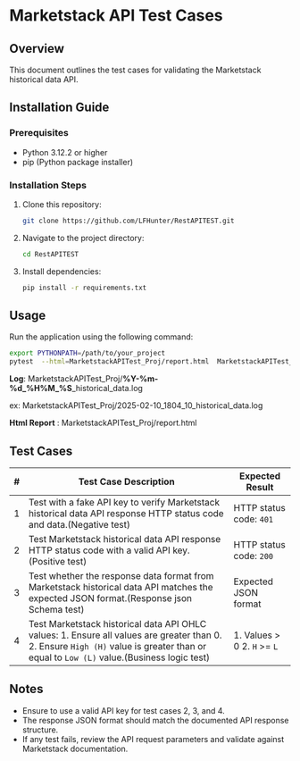 # Marketstack API Test Cases

## Overview
This document outlines the test cases for validating the Marketstack historical data API.


## Installation Guide

### Prerequisites

- Python 3.12.2 or higher
- pip (Python package installer)

### Installation Steps

1. Clone this repository:

   ```bash
   git clone https://github.com/LFHunter/RestAPITEST.git
   ```

2. Navigate to the project directory:

   ```bash
   cd RestAPITEST
   ```

3. Install dependencies:

   ```bash
   pip install -r requirements.txt
   ```

## Usage

Run the application using the following command:

```bash
export PYTHONPATH=/path/to/your_project
pytest  --html=MarketstackAPITest_Proj/report.html  MarketstackAPITest_Proj/Testcases/test_historical_api.py
```
**Log**: MarketstackAPITest_Proj/**%Y-%m-%d_%H%M_%S**_historical_data.log  
  
ex: MarketstackAPITest_Proj/2025-02-10_1804_10_historical_data.log

**Html Report** : MarketstackAPITest_Proj/report.html

## Test Cases

| #  | Test Case Description | Expected Result |
|----|------------------------|----------------|
| 1  | Test with a fake API key to verify Marketstack historical data API response HTTP status code and data.(Negative test) | HTTP status code: `401` |
| 2  | Test Marketstack historical data API response HTTP status code with a valid API key.(Positive test) | HTTP status code: `200` |
| 3  | Test whether the response data format from Marketstack historical data API matches the expected JSON format.(Response json Schema test) | Expected JSON format |
| 4  | Test Marketstack historical data API OHLC values: 1. Ensure all values are greater than 0. 2. Ensure `High (H)` value is greater than or equal to `Low (L)` value.(Business logic test) | 1. Values > 0  2. `H` >= `L` |

## Notes
- Ensure to use a valid API key for test cases 2, 3, and 4.
- The response JSON format should match the documented API response structure.
- If any test fails, review the API request parameters and validate against Marketstack documentation.

